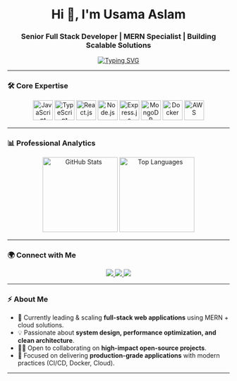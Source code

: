 <!-- Professional GitHub Profile README for Usama Aslam -->

<h1 align="center">Hi 👋, I'm Usama Aslam</h1>
<h3 align="center">Senior Full Stack Developer | MERN Specialist | Building Scalable Solutions</h3>

<p align="center">
  <a href="https://github.com/usamaaslam">
    <img src="https://readme-typing-svg.herokuapp.com?font=Fira+Code&size=22&duration=3000&pause=1000&color=2E8B57&center=true&vCenter=true&width=500&lines=Senior+Full+Stack+Developer;MERN+Stack+Expert;Architecting+Scalable+Web+Apps;Mentor+%7C+Open+Source+Contributor" alt="Typing SVG" />
  </a>
</p>

---

### 🛠 Core Expertise  

<p align="center">
  <img src="https://cdn.jsdelivr.net/gh/devicons/devicon/icons/javascript/javascript-original.svg" width="45" title="JavaScript"/> 
  <img src="https://cdn.jsdelivr.net/gh/devicons/devicon/icons/typescript/typescript-original.svg" width="45" title="TypeScript"/> 
  <img src="https://cdn.jsdelivr.net/gh/devicons/devicon/icons/react/react-original.svg" width="45" title="React.js"/> 
  <img src="https://cdn.jsdelivr.net/gh/devicons/devicon/icons/nodejs/nodejs-original.svg" width="45" title="Node.js"/> 
  <img src="https://cdn.jsdelivr.net/gh/devicons/devicon/icons/express/express-original.svg" width="45" title="Express.js"/> 
  <img src="https://cdn.jsdelivr.net/gh/devicons/devicon/icons/mongodb/mongodb-original.svg" width="45" title="MongoDB"/> 
  <img src="https://cdn.jsdelivr.net/gh/devicons/devicon/icons/docker/docker-original.svg" width="45" title="Docker"/> 
  <img src="https://cdn.jsdelivr.net/gh/devicons/devicon/icons/aws/aws-original.svg" width="45" title="AWS"/> 
</p>

---

### 📊 Professional Analytics  

<p align="center">
  <img src="https://github-readme-stats.vercel.app/api?username=usama940&show_icons=true&theme=tokyonight&count_private=true&hide_border=true" height="170" alt="GitHub Stats"/>
  <img src="https://github-readme-stats.vercel.app/api/top-langs/?username=usama940&layout=compact&theme=tokyonight&hide_border=true" height="170" alt="Top Languages"/>
</p>

---

### 🌍 Connect with Me  

<p align="center">
  <a href="https://www.linkedin.com/in/usamaaslam-pakistan/" target="_blank">
    <img src="https://img.shields.io/badge/LinkedIn-0A66C2?style=for-the-badge&logo=linkedin&logoColor=white"/>
  </a>
  <a href="mailto:usama24.2r@gmail.com">
    <img src="https://img.shields.io/badge/Email-D14836?style=for-the-badge&logo=gmail&logoColor=white"/>
  </a>
  <a href="https://github.com/usamaaslam">
    <img src="https://img.shields.io/badge/GitHub-171515?style=for-the-badge&logo=github&logoColor=white"/>
  </a>
</p>

---

### ⚡ About Me  

- 🔭 Currently leading & scaling **full-stack web applications** using MERN + cloud solutions.  
- 💡 Passionate about **system design, performance optimization, and clean architecture**.  
- 🧑‍💻 Open to collaborating on **high-impact open-source projects**.  
- 🎯 Focused on delivering **production-grade applications** with modern practices (CI/CD, Docker, Cloud).  

---
